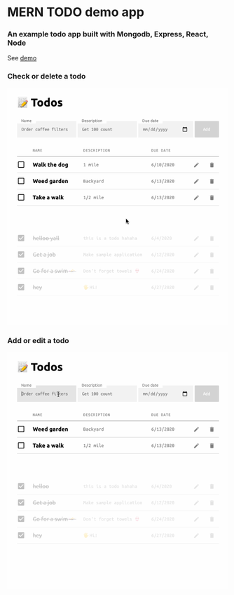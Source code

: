 # MERN TODO demo app
### An example todo app built with Mongodb, Express, React, Node
See [demo](https://mrjasonweaver.github.io/mern-todo-demo/)

### Check or delete a todo
![alt text](./mern-todo-demo-check.gif "Check a todo")


### Add or edit a todo
![alt text](./mern-todo-demo.gif "Add or edit a todo")